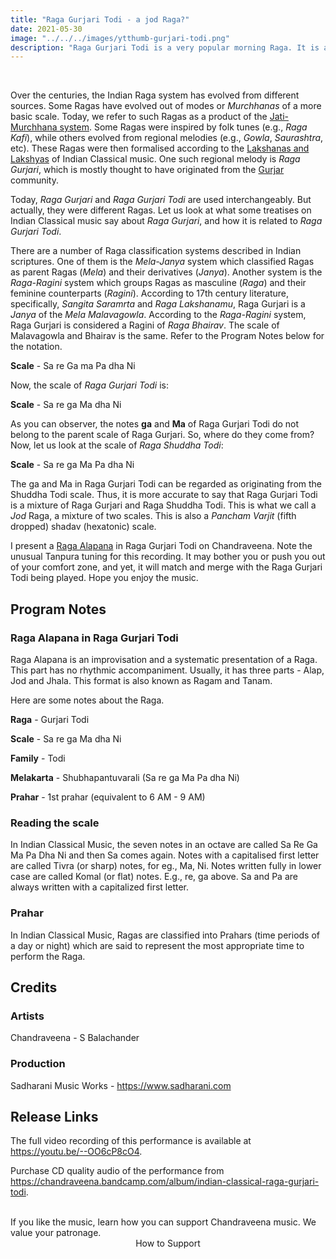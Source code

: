 ```yaml
---
title: "Raga Gurjari Todi - a jod Raga?"
date: 2021-05-30
image: "../../../images/ytthumb-gurjari-todi.png"
description: "Raga Gurjari Todi is a very popular morning Raga. It is a hexatonic scale, with the Pancham (fifth) dropped. Here, I present an Alap in Raga Gurjari Todi on Chandraveena. Though Raga Gurjari and Raga Gurjari Todi are used interchangeably today, they are different Ragas. Read on to know more!"
---
```


<you-tube videoid="--OO6cP8cO4"></you-tube>
<br>

Over the centuries, the Indian Raga system has evolved from different sources. Some Ragas have evolved out of modes or *Murchhanas* of a more basic scale. Today, we refer to such Ragas as a product of the [Jati-Murchhana system](/blog/grammar-of-music/). Some Ragas were inspired by folk tunes (e.g., *Raga Kafi*), while others evolved from regional melodies (e.g., *Gowla*, *Saurashtra*, etc). These Ragas were then formalised according to the [Lakshanas and Lakshyas](/blog/grammar-of-music/) of Indian Classical music. One such regional melody is *Raga Gurjari*, which is mostly thought to have originated from the [Gurjar](https://en.wikipedia.org/wiki/Gurjar) community. 

Today, *Raga Gurjari* and *Raga Gurjari Todi* are used interchangeably. But actually, they were different Ragas. Let us look at what some treatises on Indian Classical music say about *Raga Gurjari*, and how it is related to *Raga Gurjari Todi*.

There are a number of Raga classification systems described in Indian scriptures. One of them is the *Mela-Janya* system which classified Ragas as parent Ragas (*Mela*) and their derivatives (*Janya*). Another system is the *Raga-Ragini* system which groups Ragas as masculine (*Raga*) and their feminine counterparts (*Ragini*). According to 17th century literature, specifically, *Sangita Saramrta* and *Raga Lakshanamu*, Raga Gurjari is a *Janya* of the *Mela* *Malavagowla*. According to the *Raga-Ragini* system, Raga Gurjari is considered a Ragini of *Raga Bhairav*. The scale of Malavagowla and Bhairav is the same. Refer to the Program Notes below for the notation.

**Scale** - Sa re Ga ma Pa dha Ni 

Now, the scale of *Raga Gurjari Todi* is:

**Scale** - Sa re ga Ma dha Ni

As you can observer, the notes **ga** and **Ma** of Raga Gurjari Todi do not belong to the parent scale of Raga Gurjari. So, where do they come from? Now, let us look at the scale of *Raga Shuddha Todi*:

**Scale** - Sa re ga Ma Pa dha Ni

The ga and Ma in Raga Gurjari Todi can be regarded as originating from the Shuddha Todi scale. Thus, it is more accurate to say that Raga Gurjari Todi is a mixture of Raga Gurjari and Raga Shuddha Todi. This is what we call a *Jod* Raga, a mixture of two scales. This is also a *Pancham Varjit* (fifth dropped) shadav (hexatonic) scale.

I present a [Raga Alapana](/blog/raga-alapana/) in Raga Gurjari Todi on Chandraveena. Note the unusual Tanpura tuning for this recording. It may bother you or push you out of your comfort zone, and yet, it will match and merge with the Raga Gurjari Todi being played. Hope you enjoy the music.

## Program Notes

### Raga Alapana in Raga Gurjari Todi

Raga Alapana is an improvisation and a systematic presentation of a Raga. This part has no rhythmic accompaniment. Usually, it has three parts - Alap, Jod and Jhala. This format is also known as Ragam and Tanam.

Here are some notes about the Raga.

**Raga** - Gurjari Todi

**Scale** - Sa re ga Ma dha Ni

**Family** - Todi

**Melakarta** - Shubhapantuvarali (Sa re ga Ma Pa dha Ni)

**Prahar** - 1st prahar (equivalent to 6 AM  - 9 AM)

### Reading the scale
In Indian Classical Music, the seven notes in an octave are called Sa Re Ga Ma Pa Dha Ni and then Sa comes again. Notes with a capitalised first letter are called Tivra (or sharp) notes, for eg., Ma, Ni. Notes written fully in lower case are called Komal (or flat) notes. E.g., re, ga above. Sa and Pa are always written with a capitalized first letter.

### Prahar
In Indian Classical Music, Ragas are classified into Prahars (time periods of a day or night) which are said to represent the most appropriate time to perform the Raga.

## Credits
### Artists

Chandraveena - S Balachander

### Production
Sadharani Music Works - https://www.sadharani.com

## Release Links

The full video recording of this performance is available at https://youtu.be/--OO6cP8cO4.

Purchase CD quality audio of the performance from https://chandraveena.bandcamp.com/album/indian-classical-raga-gurjari-todi.

<br>

<notice-box>
If you like the music, learn how you can support Chandraveena music. We value your patronage.
<div style="text-align:center">
<my-button to="/support/">How to Support</my-button>
</div>
</notice-box>
